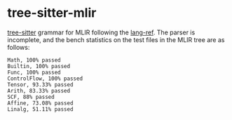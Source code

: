 # tree-sitter-mlir

[tree-sitter](https://github.com/tree-sitter/tree-sitter) grammar for MLIR
following the [lang-ref](https://mlir.llvm.org/docs/LangRef/). The parser is
incomplete, and the bench statistics on the test files in the MLIR tree are as
follows:

```
Math, 100% passed
Builtin, 100% passed
Func, 100% passed
ControlFlow, 100% passed
Tensor, 93.33% passed
Arith, 83.33% passed
SCF, 88% passed
Affine, 73.08% passed
Linalg, 51.11% passed
```
